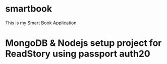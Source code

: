 # smartbook
This is my Smart Book Application

# MongoDB & Nodejs setup project for ReadStory using passport auth20
